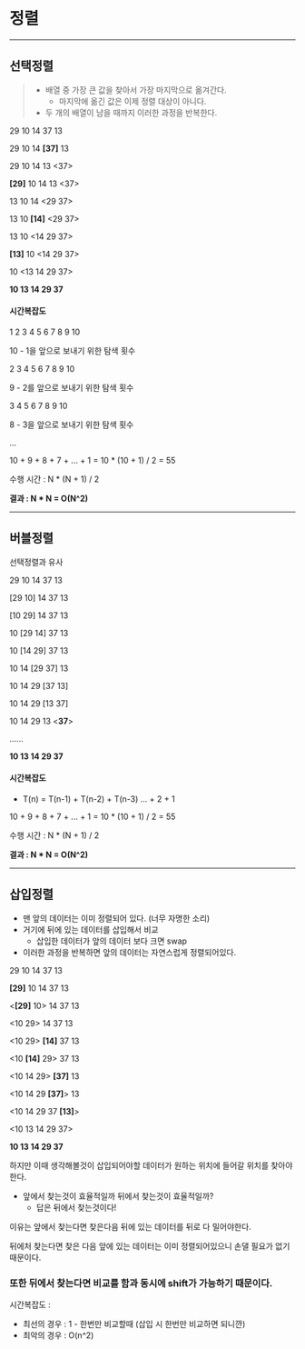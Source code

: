 # 정렬

------



## **선택정렬**

> * 배열 중 가장 큰 값을 찾아서 가장 마지막으로 옮겨간다.
>   * 마지막에 옮긴 값은 이제 정렬 대상이 아니다.
> * 두 개의 배열이 남을 때까지 이러한 과정을 반복한다.
>

29 10 14 37 13

29 10 14 **[37]** 13

29 10 14 13 <37>

**[29]** 10 14 13 <37>

13 10 14 <29 37>

13 10  **[14]** <29 37>

13 10 <14 29 37>

**[13]** 10 <14 29 37>

10 <13 14 29 37>

**10 13 14 29 37**



#### **시간복잡도**

1 2 3 4 5 6 7 8 9 10

10 - 1을 앞으로 보내기 위한 탐색 횟수

2 3 4 5 6 7 8 9 10

9 - 2를 앞으로 보내기 위한 탐색 횟수

3 4 5 6 7 8 9 10

8 - 3을 앞으로 보내기 위한 탐색 횟수

...

10 + 9 + 8 + 7 + ... + 1 = 10 * (10 + 1) / 2 = 55

수행 시간 : N * (N + 1) / 2 

**결과 : N * N = O(N^2)**

------

## 버블정렬

 선택정렬과 유사

29 10 14 37 13

[29 10] 14 37 13

[10 29] 14 37 13

10 [29 14] 37 13

10 [14 29] 37 13

10 14 [29 37] 13

10 14 29 [37 13]

10 14 29 [13 37]

10 14 29 13 <**37**>

......

**10 13 14 29 37**



#### **시간복잡도**

* T(n) = T(n-1) + T(n-2) + T(n-3) ... + 2 + 1

10 + 9 + 8 + 7 + ... + 1 = 10 * (10 + 1) / 2 = 55

수행 시간 : N * (N + 1) / 2 

**결과 : N * N = O(N^2)**

------

## 삽입정렬

* 맨 앞의 데이터는 이미 정렬되어 있다. (너무 자명한 소리)
* 거기에 뒤에 있는 데이터를 삽입해서 비교 
  * 삽입한 데이터가 앞의 데이터 보다 크면 swap
* 이러한 과정을 반복하면 앞의 데이터는 자연스럽게 정렬되어있다.

29 10 14 37 13

**[29]** 10 14 37 13

<**[29]** 10> 14 37 13

<10 29> 14 37 13

<10 29> **[14]** 37 13

<10 **[14]** 29>  37 13

<10 14 29>  **[37]** 13

<10 14 29  **[37]**> 13

<10 14 29  37 **[13]**>

<10 13 14 29  37>

**10 13 14 29  37**

하지만 이때 생각해볼것이 삽입되어야할 데이터가 원하는 위치에 들어갈 위치를 찾아야한다.

* 앞에서 찾는것이 효율적일까 뒤에서 찾는것이 효율적일까?
  * 답은 뒤에서 찾는것이다!

이유는 앞에서 찾는다면 찾은다음 뒤에 있는 데이터를 뒤로 다 밀어야한다.

뒤에처 찾는다면 찾은 다음 앞에 있는 데이터는 이미 정렬되어있으니 손댈 필요가 없기 때문이다.

### 	또한 뒤에서 찾는다면 비교를 함과 동시에 shift가 가능하기 때문이다.

시간복잡도 : 

- 최선의 경우 : 1 - 한번만 비교할때 (삽입 시 한번만 비교하면 되니깐) 
- 최악의 경우 : O(n^2) 

